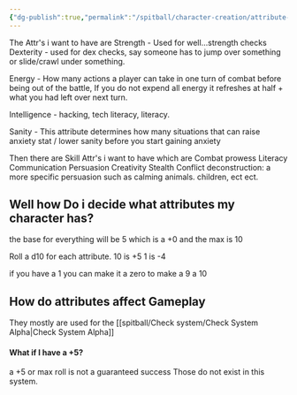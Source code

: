 ```yaml
---
{"dg-publish":true,"permalink":"/spitball/character-creation/attribute-system/"}
---
```


The Attr's i want to have are
Strength - Used for well...strength checks
Dexterity - used for dex checks, say someone has to jump over something or slide/crawl under something.

Energy - How many actions a player can take in one turn of combat before being out of the battle, If you do not expend all energy it refreshes at half + what you had left over next turn.

Intelligence - hacking, tech literacy, literacy.

Sanity - This attribute determines how many situations that can raise anxiety stat / lower sanity before you start gaining anxiety


Then there are Skill Attr's i want to have which are
Combat prowess
Literacy
Communication
Persuasion
Creativity
Stealth
Conflict deconstruction: a more specific persuasion such as calming animals. children, ect ect.


## Well how Do i decide what attributes my character has? 

the base for everything will be 5 which is a +0 and the max is 10

Roll a d10 for each attribute. 10 is +5
1 is -4

 if you have a 1 you can make it a zero to make a 9 a 10


## How do attributes affect Gameplay

They mostly are used for the [[spitball/Check system/Check System Alpha\|Check System Alpha]]

#### What if I have a +5?
 a +5 or max roll is not a guaranteed success Those do not exist in this system.





